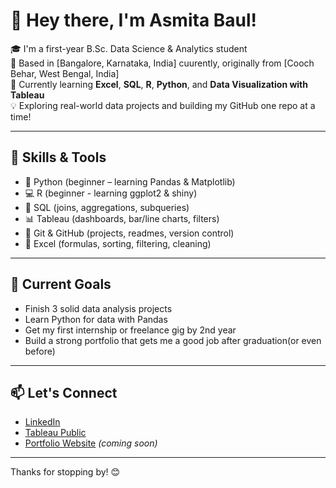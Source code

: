 # 👋 Hey there, I'm Asmita Baul!

🎓 I'm a first-year B.Sc. Data Science & Analytics student  
📍 Based in [Bangalore, Karnataka, India] cuurently, originally from [Cooch Behar, West Bengal, India]                                                                                        
🚀 Currently learning **Excel**, **SQL**, **R**, **Python**, and **Data Visualization with Tableau**  
💡 Exploring real-world data projects and building my GitHub one repo at a time!

---

## 🔧 Skills & Tools

- 🐍 Python (beginner – learning Pandas & Matplotlib)
- 💻 R (beginner - learning ggplot2 & shiny)
- 🧠 SQL (joins, aggregations, subqueries)
- 📊 Tableau (dashboards, bar/line charts, filters)
- 📁 Git & GitHub (projects, readmes, version control)
- 📝 Excel (formulas, sorting, filtering, cleaning)

---

## 🌱 Current Goals

- Finish 3 solid data analysis projects
- Learn Python for data with Pandas
- Get my first internship or freelance gig by 2nd year
- Build a strong portfolio that gets me a good job after graduation(or even before)

---

## 📫 Let's Connect

- [LinkedIn](https://www.linkedin.com/in/asmita-baul-978207318/)
- [Tableau Public](https://public.tableau.com/app/profile/asmita.baul)
- [Portfolio Website](#) *(coming soon)*

---

Thanks for stopping by! 😊

